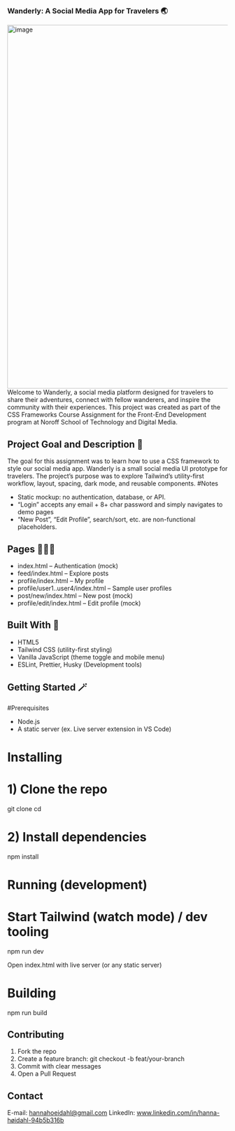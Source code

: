 ### Wanderly: A Social Media App for Travelers 🌏
<img width="1469" height="829" alt="image" src="https://github.com/user-attachments/assets/5c01f98b-1a58-4174-839d-8c4a6a3bdaa7" />
Welcome to Wanderly, a social media platform designed for travelers to share their adventures, connect with fellow wanderers, and inspire the community with their experiences. This project was created as part of the CSS Frameworks Course Assignment for the Front-End Development program at Noroff School of Technology and Digital Media.

## Project Goal and Description 💫
The goal for this assignment was to learn how to use a CSS framework to style our social media app.
Wanderly is a small social media UI prototype for travelers. The project’s purpose was to explore Tailwind’s utility-first workflow, layout, spacing, dark mode, and reusable components.
#Notes
- Static mockup: no authentication, database, or API.
- “Login” accepts any email + 8+ char password and simply navigates to demo pages
- “New Post”, “Edit Profile”, search/sort, etc. are non-functional placeholders.

## Pages 👩🏽‍💻
- index.html – Authentication (mock)
- feed/index.html – Explore posts
- profile/index.html – My profile
- profile/user1..user4/index.html – Sample user profiles
- post/new/index.html – New post (mock)
- profile/edit/index.html – Edit profile (mock)

## Built With 🚀
- HTML5
- Tailwind CSS (utility-first styling)
- Vanilla JavaScript (theme toggle and mobile menu)
- ESLint, Prettier, Husky (Development tools)

## Getting Started  🪄
#Prerequisites
- Node.js
- A static server (ex. Live server extension in VS Code)

# Installing
# 1) Clone the repo
git clone <YOUR-REPO-URL>
cd <YOUR-REPO-FOLDER>

# 2) Install dependencies
npm install

# Running (development)
# Start Tailwind (watch mode) / dev tooling
npm run dev

Open index.html with live server (or any static server)

# Building
npm run build

## Contributing
1. Fork the repo
2. Create a feature branch: git checkout -b feat/your-branch
3. Commit with clear messages
4. Open a Pull Request

## Contact
E-mail: hannahoeidahl@gmail.com
LinkedIn: www.linkedin.com/in/hanna-høidahl-94b5b316b

